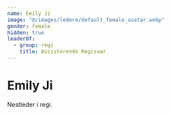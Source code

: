 ```yaml
---
name: Emily Ji
image: "@/images/ledere/default_female_avatar.webp"
gender: female
hidden: true
leaderOf:
  - group: regi
    title: Assisterende Regissør
---
```


# Emily Ji

Nestleder i regi.
